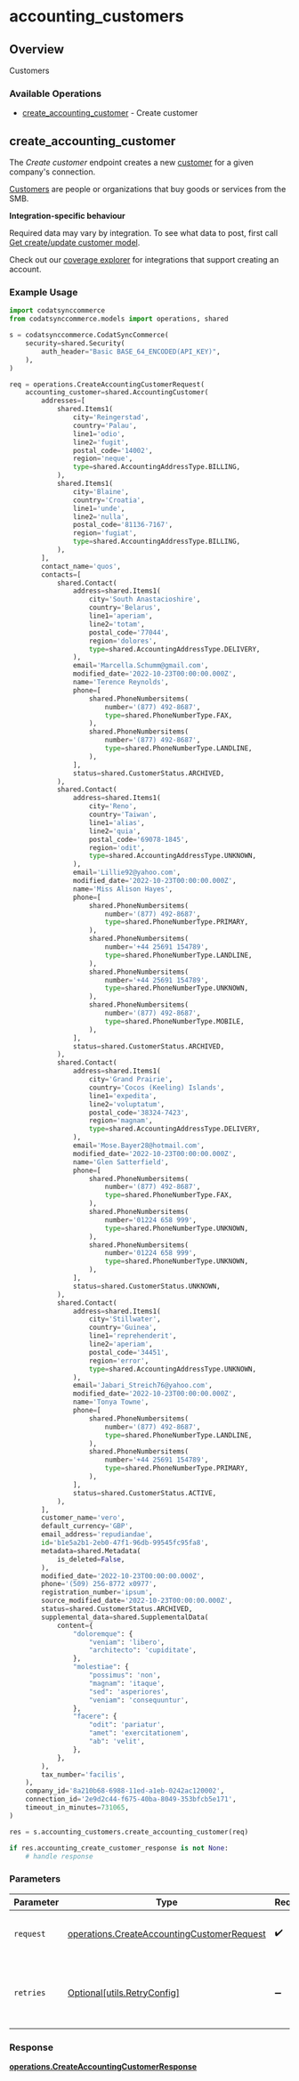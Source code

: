 # accounting_customers

## Overview

Customers

### Available Operations

* [create_accounting_customer](#create_accounting_customer) - Create customer

## create_accounting_customer

The *Create customer* endpoint creates a new [customer](https://docs.codat.io/accounting-api#/schemas/Customer) for a given company's connection.

[Customers](https://docs.codat.io/accounting-api#/schemas/Customer) are people or organizations that buy goods or services from the SMB.

**Integration-specific behaviour**

Required data may vary by integration. To see what data to post, first call [Get create/update customer model](https://docs.codat.io/accounting-api#/operations/get-create-update-customers-model).

Check out our [coverage explorer](https://knowledge.codat.io/supported-features/accounting?view=tab-by-data-type&dataType=customers) for integrations that support creating an account.


### Example Usage

```python
import codatsynccommerce
from codatsynccommerce.models import operations, shared

s = codatsynccommerce.CodatSyncCommerce(
    security=shared.Security(
        auth_header="Basic BASE_64_ENCODED(API_KEY)",
    ),
)

req = operations.CreateAccountingCustomerRequest(
    accounting_customer=shared.AccountingCustomer(
        addresses=[
            shared.Items1(
                city='Reingerstad',
                country='Palau',
                line1='odio',
                line2='fugit',
                postal_code='14002',
                region='neque',
                type=shared.AccountingAddressType.BILLING,
            ),
            shared.Items1(
                city='Blaine',
                country='Croatia',
                line1='unde',
                line2='nulla',
                postal_code='81136-7167',
                region='fugiat',
                type=shared.AccountingAddressType.BILLING,
            ),
        ],
        contact_name='quos',
        contacts=[
            shared.Contact(
                address=shared.Items1(
                    city='South Anastacioshire',
                    country='Belarus',
                    line1='aperiam',
                    line2='totam',
                    postal_code='77044',
                    region='dolores',
                    type=shared.AccountingAddressType.DELIVERY,
                ),
                email='Marcella.Schumm@gmail.com',
                modified_date='2022-10-23T00:00:00.000Z',
                name='Terence Reynolds',
                phone=[
                    shared.PhoneNumbersitems(
                        number='(877) 492-8687',
                        type=shared.PhoneNumberType.FAX,
                    ),
                    shared.PhoneNumbersitems(
                        number='(877) 492-8687',
                        type=shared.PhoneNumberType.LANDLINE,
                    ),
                ],
                status=shared.CustomerStatus.ARCHIVED,
            ),
            shared.Contact(
                address=shared.Items1(
                    city='Reno',
                    country='Taiwan',
                    line1='alias',
                    line2='quia',
                    postal_code='69078-1845',
                    region='odit',
                    type=shared.AccountingAddressType.UNKNOWN,
                ),
                email='Lillie92@yahoo.com',
                modified_date='2022-10-23T00:00:00.000Z',
                name='Miss Alison Hayes',
                phone=[
                    shared.PhoneNumbersitems(
                        number='(877) 492-8687',
                        type=shared.PhoneNumberType.PRIMARY,
                    ),
                    shared.PhoneNumbersitems(
                        number='+44 25691 154789',
                        type=shared.PhoneNumberType.LANDLINE,
                    ),
                    shared.PhoneNumbersitems(
                        number='+44 25691 154789',
                        type=shared.PhoneNumberType.UNKNOWN,
                    ),
                    shared.PhoneNumbersitems(
                        number='(877) 492-8687',
                        type=shared.PhoneNumberType.MOBILE,
                    ),
                ],
                status=shared.CustomerStatus.ARCHIVED,
            ),
            shared.Contact(
                address=shared.Items1(
                    city='Grand Prairie',
                    country='Cocos (Keeling) Islands',
                    line1='expedita',
                    line2='voluptatum',
                    postal_code='38324-7423',
                    region='magnam',
                    type=shared.AccountingAddressType.DELIVERY,
                ),
                email='Mose.Bayer28@hotmail.com',
                modified_date='2022-10-23T00:00:00.000Z',
                name='Glen Satterfield',
                phone=[
                    shared.PhoneNumbersitems(
                        number='(877) 492-8687',
                        type=shared.PhoneNumberType.FAX,
                    ),
                    shared.PhoneNumbersitems(
                        number='01224 658 999',
                        type=shared.PhoneNumberType.UNKNOWN,
                    ),
                    shared.PhoneNumbersitems(
                        number='01224 658 999',
                        type=shared.PhoneNumberType.UNKNOWN,
                    ),
                ],
                status=shared.CustomerStatus.UNKNOWN,
            ),
            shared.Contact(
                address=shared.Items1(
                    city='Stillwater',
                    country='Guinea',
                    line1='reprehenderit',
                    line2='aperiam',
                    postal_code='34451',
                    region='error',
                    type=shared.AccountingAddressType.UNKNOWN,
                ),
                email='Jabari_Streich76@yahoo.com',
                modified_date='2022-10-23T00:00:00.000Z',
                name='Tonya Towne',
                phone=[
                    shared.PhoneNumbersitems(
                        number='(877) 492-8687',
                        type=shared.PhoneNumberType.LANDLINE,
                    ),
                    shared.PhoneNumbersitems(
                        number='+44 25691 154789',
                        type=shared.PhoneNumberType.PRIMARY,
                    ),
                ],
                status=shared.CustomerStatus.ACTIVE,
            ),
        ],
        customer_name='vero',
        default_currency='GBP',
        email_address='repudiandae',
        id='b1e5a2b1-2eb0-47f1-96db-99545fc95fa8',
        metadata=shared.Metadata(
            is_deleted=False,
        ),
        modified_date='2022-10-23T00:00:00.000Z',
        phone='(509) 256-8772 x0977',
        registration_number='ipsum',
        source_modified_date='2022-10-23T00:00:00.000Z',
        status=shared.CustomerStatus.ARCHIVED,
        supplemental_data=shared.SupplementalData(
            content={
                "doloremque": {
                    "veniam": 'libero',
                    "architecto": 'cupiditate',
                },
                "molestiae": {
                    "possimus": 'non',
                    "magnam": 'itaque',
                    "sed": 'asperiores',
                    "veniam": 'consequuntur',
                },
                "facere": {
                    "odit": 'pariatur',
                    "amet": 'exercitationem',
                    "ab": 'velit',
                },
            },
        ),
        tax_number='facilis',
    ),
    company_id='8a210b68-6988-11ed-a1eb-0242ac120002',
    connection_id='2e9d2c44-f675-40ba-8049-353bfcb5e171',
    timeout_in_minutes=731065,
)

res = s.accounting_customers.create_accounting_customer(req)

if res.accounting_create_customer_response is not None:
    # handle response
```

### Parameters

| Parameter                                                                                                | Type                                                                                                     | Required                                                                                                 | Description                                                                                              |
| -------------------------------------------------------------------------------------------------------- | -------------------------------------------------------------------------------------------------------- | -------------------------------------------------------------------------------------------------------- | -------------------------------------------------------------------------------------------------------- |
| `request`                                                                                                | [operations.CreateAccountingCustomerRequest](../../models/operations/createaccountingcustomerrequest.md) | :heavy_check_mark:                                                                                       | The request object to use for the request.                                                               |
| `retries`                                                                                                | [Optional[utils.RetryConfig]](../../models/utils/retryconfig.md)                                         | :heavy_minus_sign:                                                                                       | Configuration to override the default retry behavior of the client.                                      |


### Response

**[operations.CreateAccountingCustomerResponse](../../models/operations/createaccountingcustomerresponse.md)**

